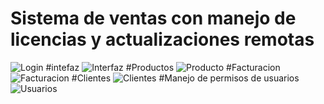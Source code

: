# Sistema de ventas con manejo de licencias y actualizaciones remotas
![Login](https://user-images.githubusercontent.com/113195223/191454690-f65086f3-9cf0-4b6a-b40f-e3700acc455d.gif)
#intefaz
![Interfaz](https://user-images.githubusercontent.com/113195223/191454734-d19b3cbb-d899-4d34-9d4d-40a241204d0f.gif)
#Productos
![Producto](https://user-images.githubusercontent.com/113195223/191455296-862a2f6f-4236-4f73-8b5a-d839bbdb58cb.gif)
#Facturacion
![Facturacion](https://user-images.githubusercontent.com/113195223/191454766-ea8d2795-6541-4f32-9616-74f99809f543.png)
#Clientes
![Clientes](https://user-images.githubusercontent.com/113195223/191454782-261e8d73-5301-4786-805e-7074e208b7db.gif)
#Manejo de permisos de usuarios
![Usuarios](https://user-images.githubusercontent.com/113195223/191455211-ce880c68-9706-42f5-a605-da5c8f487539.gif)
